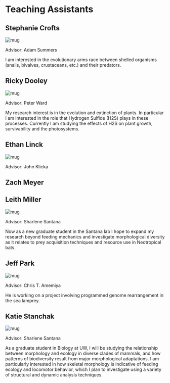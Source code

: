 # Teaching Assistants

## Stephanie Crofts

![mug](http://www.biology.washington.edu/sites/washington.edu.dept/files/imagecache/user_image_default/pictures/picture-1076.jpg)

Advisor: Adam Summers

I am interested in the evolutionary arms race between shelled organisms
(snails, bivalves, crustaceans, etc.)  and their predators.

## Ricky Dooley

![mug](http://depts.washington.edu/wardlab/ricky3.JPG)

Advisor: Peter Ward

My research interest is in the evolution and extinction of plants. In
particular I am interested in the role that Hydrogen Sulfide (H2S) plays in
these processes.  Currently I am studying the effects of H2S on plant growth,
survivability and the photosystems.


## Ethan Linck

![mug](http://www.biology.washington.edu/sites/washington.edu.dept/files/imagecache/user_image_default/pictures/picture-105820.png)

Advisor: John Klicka


## Zach Meyer


## Leith Miller

![mug](http://faculty.washington.edu/ssantana/wordpress/wp-content/uploads/2013/10/Leith_Moray-199x300.jpg)

Advisor: Sharlene Santana

Now as a new graduate student in the Santana lab I hope to expand my research
beyond feeding mechanics and investigate morphological diversity as it relates
to prey acquisition techniques and resource use in Neotropical bats.


## Jeff Park

![mug](https://www.benaroyaresearch.org/sites/default/files/jeff-parks.jpg)

Advisor: Chris T. Amemiya

He is working on a project involving programmed genome rearrangement in the sea
lamprey.

## Katie Stanchak

![mug](http://faculty.washington.edu/ssantana/wordpress/wp-content/uploads/2014/09/P83103922-283x300.jpg)

Advisor: Sharlene Santana

As a graduate student in Biology at UW, I will be studying the relationship
between morphology and ecology in diverse clades of mammals, and how patterns
of biodiversity result from major morphological adaptations. I am particularly
interested in how skeletal morphology is indicative of feeding ecology and
locomotor behavior, which I plan to investigate using a variety of structural
and dynamic analysis techniques.

